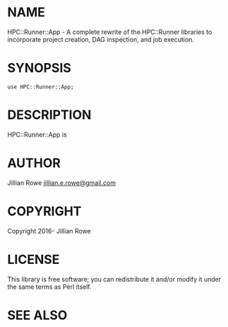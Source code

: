 # NAME

HPC::Runner::App - A complete rewrite of the HPC::Runner libraries to incorporate project creation, DAG inspection, and job execution.

# SYNOPSIS

    use HPC::Runner::App;

# DESCRIPTION

HPC::Runner::App is

# AUTHOR

Jillian Rowe <jillian.e.rowe@gmail.com>

# COPYRIGHT

Copyright 2016- Jillian Rowe

# LICENSE

This library is free software; you can redistribute it and/or modify
it under the same terms as Perl itself.

# SEE ALSO

